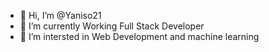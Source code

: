 - 👋 Hi, I’m @Yaniso21
- 🌱 I’m currently Working Full Stack Developer
- 💞️ I’m intersted in Web Development and machine learning
